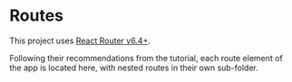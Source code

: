 # Routes

This project uses [React Router v6.4+](https://reactrouter.com/en/main).

Following their recommendations from the tutorial, each route element of the app is located here, with nested routes in their own sub-folder.
